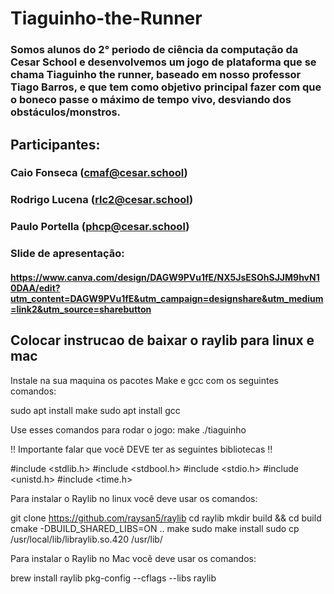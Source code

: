 # Tiaguinho-the-Runner
### Somos alunos do 2° periodo de ciência da computação da Cesar School e desenvolvemos um jogo de plataforma que se chama Tiaguinho the runner, baseado em nosso professor Tiago Barros, e que tem como objetivo principal fazer com que o boneco passe o máximo de tempo vivo, desviando dos obstáculos/monstros.

## Participantes:

### Caio Fonseca (cmaf@cesar.school)
### Rodrigo Lucena (rlc2@cesar.school)
### Paulo Portella (phcp@cesar.school)

### Slide de apresentação:

#### https://www.canva.com/design/DAGW9PVu1fE/NX5JsESOhSJJM9hvN10DAA/edit?utm_content=DAGW9PVu1fE&utm_campaign=designshare&utm_medium=link2&utm_source=sharebutton

## Colocar instrucao de baixar o raylib para linux e mac

Instale na sua maquina os pacotes Make e gcc com os seguintes comandos: 

 sudo apt install make
 sudo apt install gcc

Use esses comandos para rodar o jogo:
   make
  ./tiaguinho

!! Importante falar que você DEVE ter as seguintes bibliotecas !!

  #include <stdlib.h>
  #include <stdbool.h>
  #include <stdio.h>
  #include <unistd.h>
  #include <time.h>

Para instalar o Raylib no linux você deve usar os comandos:

  git clone https://github.com/raysan5/raylib
  cd raylib
  mkdir build && cd build
  cmake -DBUILD_SHARED_LIBS=ON ..
  make
  sudo make install
  sudo cp /usr/local/lib/libraylib.so.420 /usr/lib/

Para instalar o Raylib no Mac você deve usar os comandos:

  brew install raylib
  pkg-config --cflags --libs raylib


  
